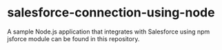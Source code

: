 # salesforce-connection-using-node
A sample Node.js application that integrates with Salesforce using npm jsforce module can be found in this repository.
